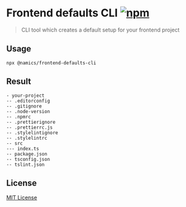 # Frontend defaults CLI [![npm](https://img.shields.io/npm/v/@namics/frontend-defaults-cli.svg)](https://www.npmjs.com/package/@namics/frontend-defaults-cli)

> CLI tool which creates a default setup for your frontend project

## Usage

`npx @namics/frontend-defaults-cli`

## Result

```
- your-project
-- .editorconfig
-- .gitignore
-- .node-version
-- .npmrc
-- .prettierignore
-- .prettierrc.js
-- .stylelintignore
-- .stylelintrc
-- src
--- index.ts
-- package.json
-- tsconfig.json
-- tslint.json
```

## License

[MIT License](./LICENSE)
